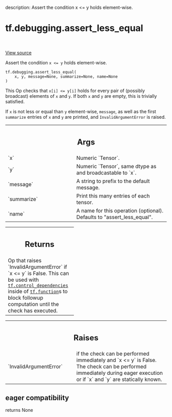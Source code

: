 description: Assert the condition x <= y holds element-wise.

<div itemscope itemtype="http://developers.google.com/ReferenceObject">
<meta itemprop="name" content="tf.debugging.assert_less_equal" />
<meta itemprop="path" content="Stable" />
</div>

# tf.debugging.assert_less_equal

<!-- Insert buttons and diff -->

<table class="tfo-notebook-buttons tfo-api nocontent" align="left">

</table>

<a target="_blank" href="/code/stable/tensorflow/python/ops/check_ops.py">View source</a>



Assert the condition `x <= y` holds element-wise.

<pre class="devsite-click-to-copy prettyprint lang-py tfo-signature-link">
<code>tf.debugging.assert_less_equal(
    x, y, message=None, summarize=None, name=None
)
</code></pre>



<!-- Placeholder for "Used in" -->

This Op checks that `x[i] <= y[i]` holds for every pair of (possibly
broadcast) elements of `x` and `y`. If both `x` and `y` are empty, this is
trivially satisfied.

If `x` is not less or equal than `y` element-wise, `message`, as well as the
first `summarize` entries of `x` and `y` are printed, and
`InvalidArgumentError` is raised.

<!-- Tabular view -->
 <table class="responsive fixed orange">
<colgroup><col width="214px"><col></colgroup>
<tr><th colspan="2"><h2 class="add-link">Args</h2></th></tr>

<tr>
<td>
`x`
</td>
<td>
 Numeric `Tensor`.
</td>
</tr><tr>
<td>
`y`
</td>
<td>
 Numeric `Tensor`, same dtype as and broadcastable to `x`.
</td>
</tr><tr>
<td>
`message`
</td>
<td>
A string to prefix to the default message.
</td>
</tr><tr>
<td>
`summarize`
</td>
<td>
Print this many entries of each tensor.
</td>
</tr><tr>
<td>
`name`
</td>
<td>
A name for this operation (optional). Defaults to "assert_less_equal".
</td>
</tr>
</table>



<!-- Tabular view -->
 <table class="responsive fixed orange">
<colgroup><col width="214px"><col></colgroup>
<tr><th colspan="2"><h2 class="add-link">Returns</h2></th></tr>
<tr class="alt">
<td colspan="2">
Op that raises `InvalidArgumentError` if `x <= y` is False. This can be
used with <a href="../../tf/control_dependencies.md"><code>tf.control_dependencies</code></a> inside of <a href="../../tf/function.md"><code>tf.function</code></a>s to block
followup computation until the check has executed.
</td>
</tr>

</table>



<!-- Tabular view -->
 <table class="responsive fixed orange">
<colgroup><col width="214px"><col></colgroup>
<tr><th colspan="2"><h2 class="add-link">Raises</h2></th></tr>

<tr>
<td>
`InvalidArgumentError`
</td>
<td>
if the check can be performed immediately and
`x <= y` is False. The check can be performed immediately during eager
execution or if `x` and `y` are statically known.
</td>
</tr>
</table>



 <section><devsite-expandable expanded>
 <h2 class="showalways">eager compatibility</h2>

returns None


 </devsite-expandable></section>

